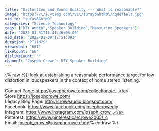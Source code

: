 ```yaml
---
title: "Distortion and Sound Quality --- What is reasonable?"
image: "https:\/\/i.ytimg.com\/vi\/suYay6GhtN0\/hqdefault.jpg"
vid_id: "suYay6GhtN0"
categories: "Science-Technology"
tags: ["DIY Audio","Speaker Building","Measuring Speakers"]
date: "2022-01-31T11:41:46+03:00"
vid_date: "2022-01-09T17:51:09Z"
duration: "PT11M7S"
viewcount: "661"
likeCount: "66"
dislikeCount: ""
channel: "Joseph Crowe's DIY Speaker Building"
---
```

{% raw %}I look at establishing a reasonable performance target for low distortion in loudspeakers in the context of home stereo listening. <br /><br />Contact Page: <a rel="nofollow" target="blank" href="https://josephcrowe.com/collections/c...">https://josephcrowe.com/collections/c...</a><br />Store <a rel="nofollow" target="blank" href="https://josephcrowe.com/">https://josephcrowe.com/</a><br />Legacy Blog Page: <a rel="nofollow" target="blank" href="http://croweaudio.blogspot.com/">http://croweaudio.blogspot.com/</a><br />Facebook: <a rel="nofollow" target="blank" href="https://www.facebook.com/josephcrowediy">https://www.facebook.com/josephcrowediy</a><br />Intagram: <a rel="nofollow" target="blank" href="https://www.instagram.com/joseph_crow...">https://www.instagram.com/joseph_crow...</a><br />Pinterest: <a rel="nofollow" target="blank" href="https://www.pinterest.ca/crowe2065/_c">https://www.pinterest.ca/crowe2065/_c</a><br />Email: joseph_crowe@josephcrowe.com{% endraw %}
